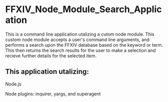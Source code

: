# FFXIV_Node_Module_Search_Application
This is a command line application utalizing a cutom node module. This custom node module accepts a user's command line arguments, and performs  a search upon the FFXIV database based on the keyword or term. This then returns  the search results for the user to make a selection and recieve further details for the selected item. 
## This application utalizing:
Node.js

Node plugins: inquirer, yargs, and superagent
